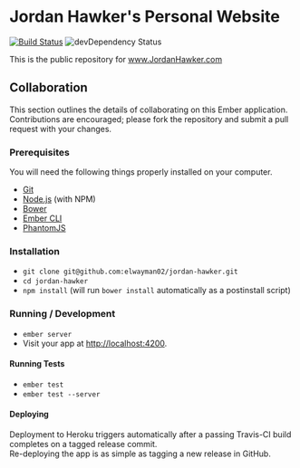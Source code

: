 # Jordan Hawker's Personal Website

[![Build Status](https://travis-ci.org/elwayman02/jordan-hawker.svg?branch=master)](https://travis-ci.org/elwayman02/jordan-hawker)
![devDependency Status](https://david-dm.org/elwayman02/jordan-hawker.svg)

This is the public repository for www.JordanHawker.com

## Collaboration

This section outlines the details of collaborating on this Ember application.  Contributions are encouraged; please fork the repository and submit a pull request with your changes.

### Prerequisites

You will need the following things properly installed on your computer.

* [Git](http://git-scm.com/)
* [Node.js](http://nodejs.org/) (with NPM)
* [Bower](http://bower.io/)
* [Ember CLI](http://www.ember-cli.com/)
* [PhantomJS](http://phantomjs.org/)

### Installation

* `git clone git@github.com:elwayman02/jordan-hawker.git`
* `cd jordan-hawker`
* `npm install` (will run `bower install` automatically as a postinstall script)

### Running / Development

* `ember server`
* Visit your app at [http://localhost:4200](http://localhost:4200).

#### Running Tests

* `ember test`
* `ember test --server`

#### Deploying

Deployment to Heroku triggers automatically after a passing Travis-CI build completes on a tagged release commit.  
Re-deploying the app is as simple as tagging a new release in GitHub.

